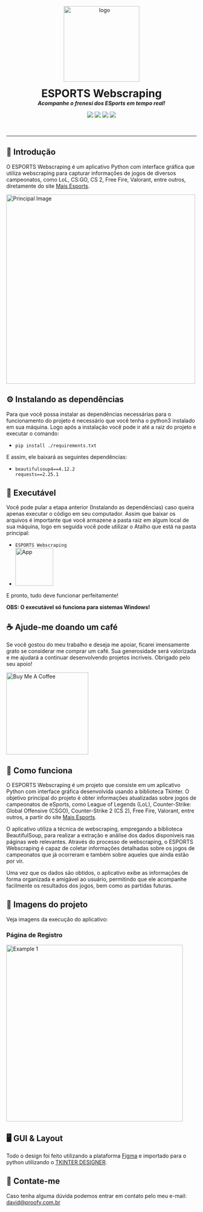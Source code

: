 <p align="center">
  <img width="200" src="" alt="logo">
  <h1 align="center" style="margin: 0 auto 0 auto;">ESPORTS Webscraping</h1>
  <h5 align="center" style="margin: 0 auto 0 auto;">Acompanhe o frenesi dos ESports em tempo real!</h5>
  </p>

  <p align="center">
    <img src="https://img.shields.io/github/last-commit/Dnowdd/ESPORTS-Webscraping">
    <img src="https://img.shields.io/github/contributors/Dnowdd/ESPORTS-Webscraping">
    <img src="https://img.shields.io/github/issues/Dnowdd/ESPORTS-Webscraping?label=issues">
    <img src="https://img.shields.io/github/stars/Dnowdd/ESPORTS-Webscraping">
  </p>

  <br>

___

## 🌟 Introdução

O ESPORTS Webscraping é um aplicativo Python com interface gráfica que utiliza webscraping para capturar informações de jogos de diversos campeonatos, como LoL, CS:GO, CS 2, Free Fire, Valorant, entre outros, diretamente do site [Mais Esports](https://maisesports.com.br).

<img width="500" alt="Principal Image" src="">

## ⚙️ Instalando as dependências

Para que você possa instalar as dependências necessárias para o funcionamento do projeto é necessário que você tenha o python3 instalado em sua máquina.
Logo após a instalação você pode ir até a raiz do projeto e executar o comando:
  - `pip install ./requirements.txt`

E assim, ele baixará as seguintes dependências:
  - ```
    beautifulsoup4==4.12.2
    requests==2.25.1
    ```

## 🚀 Executável

Você pode pular a etapa anterior (Instalando as dependências) caso queira apenas executar o código em seu computador.
Assim que baixar os arquivos é importante que você armazene a pasta raiz em algum local de sua máquina, logo em seguida você pode utilizar o Atalho que está na pasta principal:
  - `ESPORTS Webscraping`
  - <img width="100" alt="App" src="">
E pronto, tudo deve funcionar perfeitamente!

<b>OBS: O executável só funciona para sistemas Windows!</b>

## ☕️ Ajude-me doando um café

Se você gostou do meu trabalho e deseja me apoiar, ficarei imensamente grato se considerar me comprar um café. Sua generosidade será valorizada e me ajudará a continuar desenvolvendo projetos incríveis. Obrigado pelo seu apoio!

<a href="https://www.buymeacoffee.com/dnowdd" target="_blank"><img src="https://cdn.buymeacoffee.com/buttons/v2/arial-yellow.png" alt="Buy Me A Coffee" width="217px" ></a>

## 🤔 Como funciona

O ESPORTS Webscraping é um projeto que consiste em um aplicativo Python com interface gráfica desenvolvida usando a biblioteca Tkinter. O objetivo principal do projeto é obter informações atualizadas sobre jogos de campeonatos de eSports, como League of Legends (LoL), Counter-Strike: Global Offensive (CSGO), Counter-Strike 2 (CS 2), Free Fire, Valorant, entre outros, a partir do site [Mais Esports](https://maisesports.com.br).

O aplicativo utiliza a técnica de webscraping, empregando a biblioteca BeautifulSoup, para realizar a extração e análise dos dados disponíveis nas páginas web relevantes. Através do processo de webscraping, o ESPORTS Webscraping é capaz de coletar informações detalhadas sobre os jogos de campeonatos que já ocorreram e também sobre aqueles que ainda estão por vir.

Uma vez que os dados são obtidos, o aplicativo exibe as informações de forma organizada e amigável ao usuário, permitindo que ele acompanhe facilmente os resultados dos jogos, bem como as partidas futuras.

## 📸 Imagens do projeto

Veja imagens da execução do aplicativo:

### Página de Registro

<img width="467" alt="Example 1" src="">

## 🖥️ GUI & Layout

Todo o design foi feito utilizando a plataforma [Figma](https://figma.com) e importado para o python utilizando o [TKINTER DESIGNER](https://github.com/ParthJadhav/Tkinter-Designer).

## 📧 Contate-me

Caso tenha alguma dúvida podemos entrar em contato pelo meu e-mail: david@proofy.com.br